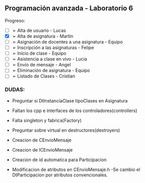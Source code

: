 ## Programación avanzada - Laboratorio 6

Progreso:

- [ ] ➢ Alta de usuario - Lucas
- [x] ➢ Alta de asignatura - Martin
- [ ] ➢ Asignación de docentes a una asignatura - Equipo
- [ ] ➢ Inscripción a las asignaturas - Felipe
- [ ] ➢ Inicio de clase - Equipo
- [ ] ➢ Asistencia a clase en vivo - Lucia
- [ ] ➢ Envío de mensaje - Angel
- [ ] ➢ Eliminación de asignatura - Equipo
- [ ] ➢ Listado de Clases - Cristian

### DUDAS:

- Preguntar si DtInstanciaClase tipoClases en Asignatura
- Faltan los cpp e interfaces de los controladores(controllers)
- Falta singleton y fabrica(Factory)
- Preguntar sobre virtual en destructores(destroyers)


- Creacion de CEnvioMensaje
- Creacion de ICEnvioMensaje
- Creacion de id automatica para Participacion
- Modificacion de atributos en CEnvioMensaje.h
    -Se cambio el DtParticipacion por atributos convencionales.

